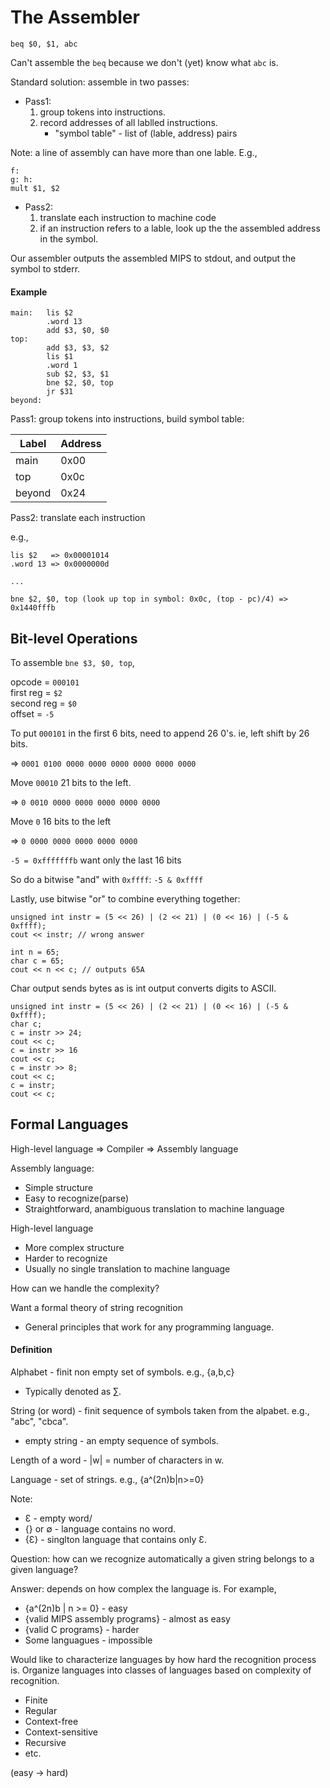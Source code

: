# The Assembler
```
beq $0, $1, abc
```

Can't assemble the `beq` because we don't (yet) know what `abc` is.

Standard solution: assemble in two passes:

- Pass1:
	1. group tokens into instructions.
	2. record addresses of all lablled instructions.
		- "symbol table" - list of (lable, address) pairs

Note: a line of assembly can have more than one lable. E.g.,

```
f:
g: h:
mult $1, $2
```

- Pass2: 
	1. translate each instruction to machine code
	2. if an instruction refers to a lable, look up the the assembled address in the symbol.

Our assembler outputs the assembled MIPS to stdout, and output the symbol to stderr.

#### Example

```
main:	lis $2
		.word 13
		add $3, $0, $0
top:	
		add $3, $3, $2
		lis $1
		.word 1
		sub $2, $3, $1
		bne $2, $0, top
		jr $31
beyond:
```

Pass1: group tokens into instructions, build symbol table:

| Label        | Address           |
| ------------- |-------------|
| main      | 0x00 |
| top     |0x0c      |
|  beyond | 0x24     |

Pass2: translate each instruction

e.g., 

```
lis $2   => 0x00001014
.word 13 => 0x0000000d

...

bne $2, $0, top (look up top in symbol: 0x0c, (top - pc)/4) => 0x1440fffb
```

## Bit-level Operations

To assemble `bne $3, $0, top`, 

opcode = `000101`  
first reg = `$2`  
second reg = `$0`  
offset = `-5`  

To put `000101` in the first 6 bits, need to append 26 0's. ie, left shift by 26 bits.

=> `0001 0100 0000 0000 0000 0000 0000 0000`

Move `00010` 21 bits to the left.

=> `0 0010 0000 0000 0000 0000 0000`

Move `0` 16 bits to the left

=> `0 0000 0000 0000 0000 0000`

`-5 = 0xfffffffb` want only the last 16 bits

So do a bitwise "and" with `0xffff`: `-5 & 0xffff`

Lastly, use bitwise "or" to combine everything together:

```
unsigned int instr = (5 << 26) | (2 << 21) | (0 << 16) | (-5 & 0xffff);
cout << instr; // wrong answer
```

```
int n = 65;
char c = 65;
cout << n << c; // outputs 65A
```
Char output sends bytes as is int output converts digits to ASCII.

```
unsigned int instr = (5 << 26) | (2 << 21) | (0 << 16) | (-5 & 0xffff);
char c;
c = instr >> 24;
cout << c;
c = instr >> 16
cout << c;
c = instr >> 8;
cout << c;
c = instr;
cout << c;
```

## Formal Languages

High-level language => Compiler => Assembly language

Assembly language: 

- Simple structure
- Easy to recognize(parse)
- Straightforward, anambiguous translation to machine language

High-level language

- More complex structure
- Harder to recognize
- Usually no single translation to machine language

How can we handle the complexity?

Want a formal theory of string recognition

- General principles that work for any programming language.

#### Definition

Alphabet - finit non empty set of symbols. e.g., {a,b,c}

- Typically denoted as ∑.

String (or word) - finit sequence of symbols taken from the alpabet. e.g., "abc", "cbca".

- empty string - an empty sequence of symbols.

Length of a word - |w| = number of characters in w.

Language - set of strings. e.g., {a^(2n)b|n>=0}

Note: 

- Ɛ - empty word/
- {} or ∅ - language contains no word.
- {Ɛ} - singlton language that contains only Ɛ.

Question: how can we recognize automatically a given string belongs to a given language?

Answer: depends on how complex the language is. For example, 

- {a^(2n)b | n >= 0} - easy
- {valid MIPS assembly programs} - almost as easy
- {valid C programs} - harder
- Some languagues - impossible

Would like to characterize languages by how hard the recognition process is. Organize languages into classes of languages based on complexity of recognition.

- Finite
- Regular
- Context-free
- Context-sensitive
- Recursive
- etc.

(easy -> hard)